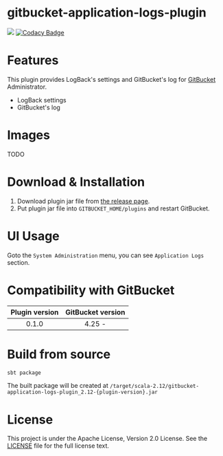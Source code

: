 # gitbucket-application-logs-plugin

[![](https://travis-ci.org/YoshinoriN/gitbucket-application-logs-plugin.svg?branch=master)](https://travis-ci.org/YoshinoriN/gitbucket-monitoring-plugin) [![Codacy Badge](https://api.codacy.com/project/badge/Grade/7b56c5e541a34493a9ab05c42fb3035a)](https://www.codacy.com/app/YoshinoriN/gitbucket-application-logs-plugin?utm_source=github.com&amp;utm_medium=referral&amp;utm_content=YoshinoriN/gitbucket-application-logs-plugin&amp;utm_campaign=Badge_Grade)

# Features

This plugin provides LogBack's settings and GitBucket's log for [GitBucket](//github.com/gitbucket/gitbucket) Administrator.

* LogBack settings
* GitBucket's log

# Images

TODO

# Download & Installation

1. Download plugin jar file from [the release page](//github.com/YoshinoriN/gitbucket-application-logs-plugin/releases).
2. Put plugin jar file into `GITBUCKET_HOME/plugins` and restart GitBucket.

# UI Usage

Goto the `System Administration` menu, you can see `Application Logs` section.

# Compatibility with GitBucket

|Plugin version|GitBucket version|
|:-------------:|:-------:|
|0.1.0|4.25 - |

# Build from source

```sh
sbt package
```

The built package will be created at `/target/scala-2.12/gitbucket-application-logs-plugin_2.12-{plugin-version}.jar`

# License

This project is under the Apache License, Version 2.0 License. See the [LICENSE](./LICENSE) file for the full license text.
